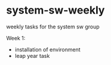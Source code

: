 # system-sw-weekly
weekly tasks for the system sw group

Week 1:
- installation of environment
- leap year task
